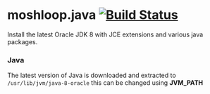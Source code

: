 moshloop.java [![Build Status](https://travis-ci.org/moshloop/ansible-java.svg?branch=master)](https://travis-ci.org/moshloop/ansible-java)
=========

Install the latest Oracle JDK 8 with JCE extensions and various java packages.

### Java

The latest version of Java is downloaded and extracted to `/usr/lib/jvm/java-8-oracle` this can be changed using **JVM_PATH**
